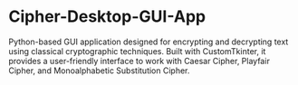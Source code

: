 # Cipher-Desktop-GUI-App
Python-based GUI application designed for encrypting and decrypting text using classical cryptographic techniques. Built with CustomTkinter, it provides a user-friendly interface to work with Caesar Cipher, Playfair Cipher, and Monoalphabetic Substitution Cipher.
